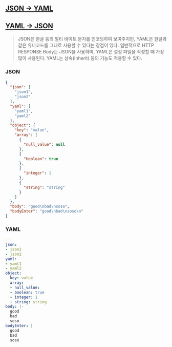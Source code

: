 ## [JSON -> YAML](https://codebeautify.org/json-to-yaml)
## [YAML -> JSON](https://codebeautify.org/yaml-to-json-xml-csv)
> JSON은 한글 등의 멀티 바이트 문자를 인코딩하여 보여주지만, YAML은 한글과 같은 유니코드를 그대로 사용할 수 있다는 장점이 있다.
일반적으로 HTTP RESPONSE Body는 JSON을 사용하며, YAML은 설정 파일을 작성할 때 가장 많이 사용된다.
YAML는 상속(Inherit) 등의 기능도 적용할 수 있다.



### JSON
```json
{
  "json": [
    "json1",
    "json2"
  ],
  "yaml": [
    "yaml1",
    "yaml2"
  ],
  "object": {
    "key": "value",
    "array": [
      {
        "null_value": null
      },
      {
        "boolean": true
      },
      {
        "integer": 1
      },
      {
        "string": "string"
      }
    ]
  },
  "body": "good\nbad\nsoso",
  "bodyEnter": "good\nbad\nsoso\n"
}
```


### YAML
```yaml
---
json:
- json1
- json2
yaml:
- yaml1
- yaml2
object:
  key: value
  array:
  - null_value:
  - boolean: true
  - integer: 1
  - string: string
body: |-
  good
  bad
  soso
bodyEnter: |
  good
  bad
  soso
```
